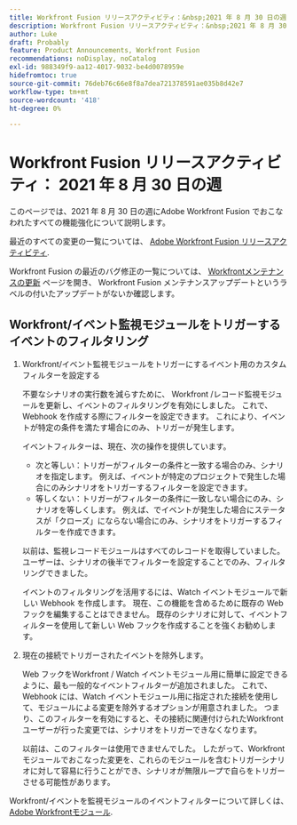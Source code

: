 ```yaml
---
title: Workfront Fusion リリースアクティビティ：&nbsp;2021 年 8 月 30 日の週
description: Workfront Fusion リリースアクティビティ：&nbsp;2021 年 8 月 30 日の週
author: Luke
draft: Probably
feature: Product Announcements, Workfront Fusion
recommendations: noDisplay, noCatalog
exl-id: 988349f9-aa12-4017-9032-be4d0078959e
hidefromtoc: true
source-git-commit: 76deb76c66e8f8a7dea721378591ae035b8d42e7
workflow-type: tm+mt
source-wordcount: '418'
ht-degree: 0%

---
```


# Workfront Fusion リリースアクティビティ： 2021 年 8 月 30 日の週

このページでは、2021 年 8 月 30 日の週にAdobe Workfront Fusion でおこなわれたすべての機能強化について説明します。

最近のすべての変更の一覧については、 [Adobe Workfront Fusion リリースアクティビティ](../../../product-announcements/product-releases/fusion-release-activity/fusion-release-activity.md).

Workfront Fusion の最近のバグ修正の一覧については、 [Workfrontメンテナンスの更新](https://experienceleague.adobe.com/docs/workfront-known-issues/releases/current-updates.html) ページを開き、 Workfront Fusion メンテナンスアップデートというラベルの付いたアップデートがないか確認します。

## Workfront/イベント監視モジュールをトリガーするイベントのフィルタリング

1. Workfront/イベント監視モジュールをトリガーにするイベント用のカスタムフィルターを設定する

   不要なシナリオの実行数を減らすために、 Workfront /レコード監視モジュールを更新し、イベントのフィルタリングを有効にしました。 これで、Webhook を作成する際にフィルターを設定できます。 これにより、イベントが特定の条件を満たす場合にのみ、トリガーが発生します。

   イベントフィルターは、現在、次の操作を提供しています。

   * 次と等しい：トリガーがフィルターの条件と一致する場合のみ、シナリオを指定します。 例えば、イベントが特定のプロジェクトで発生した場合にのみシナリオをトリガーするフィルターを設定できます。
   * 等しくない：トリガーがフィルターの条件に一致しない場合にのみ、シナリオを等しくします。 例えば、でイベントが発生した場合にステータスが「クローズ」にならない場合にのみ、シナリオをトリガーするフィルターを作成できます。

   以前は、監視レコードモジュールはすべてのレコードを取得していました。 ユーザーは、シナリオの後半でフィルターを設定することでのみ、フィルタリングできました。

   イベントのフィルタリングを活用するには、Watch イベントモジュールで新しい Webhook を作成します。 現在、この機能を含めるために既存の Web フックを編集することはできません。 既存のシナリオに対して、イベントフィルターを使用して新しい Web フックを作成することを強くお勧めします。

1. 現在の接続でトリガーされたイベントを除外します。

   Web フックをWorkfront / Watch イベントモジュール用に簡単に設定できるように、最も一般的なイベントフィルターが追加されました。 これで、Webhook には、Watch イベントモジュール用に指定された接続を使用して、モジュールによる変更を除外するオプションが用意されました。 つまり、このフィルターを有効にすると、その接続に関連付けられたWorkfrontユーザーが行った変更では、シナリオをトリガーできなくなります。

   以前は、このフィルターは使用できませんでした。 したがって、Workfrontモジュールでおこなった変更を、これらのモジュールを含むトリガーシナリオに対して容易に行うことができ、シナリオが無限ループで自らをトリガーさせる可能性があります。

Workfront/イベントを監視モジュールのイベントフィルターについて詳しくは、 [Adobe Workfrontモジュール](../../../workfront-fusion/apps-and-their-modules/workfront-modules.md).

